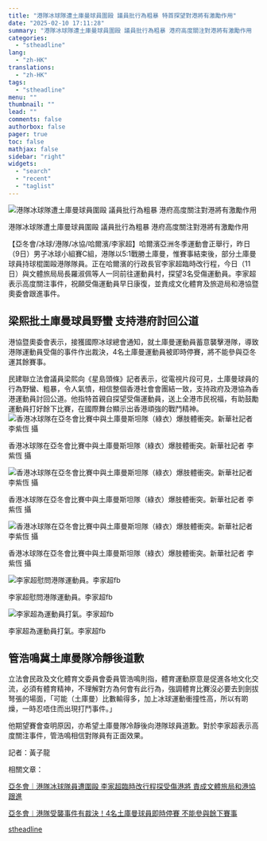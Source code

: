 ```yaml
---
title: "港隊冰球隊遭土庫曼球員圍毆 議員批行為粗暴 特首探望對港將有激勵作用"
date: "2025-02-10 17:11:28"
summary: "港隊冰球隊遭土庫曼球員圍毆 議員批行為粗暴 港府高度關注對港將有激勵作用       【亞冬..."
categories:
  - "stheadline"
lang:
  - "zh-HK"
translations:
  - "zh-HK"
tags:
  - "stheadline"
menu: ""
thumbnail: ""
lead: ""
comments: false
authorbox: false
pager: true
toc: false
mathjax: false
sidebar: "right"
widgets:
  - "search"
  - "recent"
  - "taglist"
---
```


![港隊冰球隊遭土庫曼球員圍毆 議員批行為粗暴 港府高度關注對港將有激勵作用](https://image.stheadline.com/f/680p0/0x0/100/none/d591d8ec6d772796e6e2c2098f217d90/stheadline/inewsmedia/20250210/_2025021016502940851.jpg)

港隊冰球隊遭土庫曼球員圍毆 議員批行為粗暴 港府高度關注對港將有激勵作用




【亞冬會/冰球/港隊/冰協/哈爾濱/李家超】哈爾濱亞洲冬季運動會正舉行，昨日（9日）男子冰球小組賽C組，港隊以5:1戰勝土庫曼，惟賽事結束後，部分土庫曼球員持球棍圍毆港隊隊員。正在哈爾濱的行政長官李家超臨時改行程，今日（11日）與文體旅局局長羅淑佩等人一同前往運動員村，探望3名受傷運動員。李家超表示高度關注事件，祝願受傷運動員早日康復，並責成文化體育及旅遊局和港協暨奧委會跟進事件。

梁熙批土庫曼球員野蠻 支持港府討回公道
-------------------

港協暨奧委會表示，接獲國際冰球總會通知，就土庫曼運動員蓄意襲擊港隊，導致港隊運動員受傷的事件作出裁決，4名土庫曼運動員被即時停賽，將不能參與亞冬運其餘賽事。

民建聯立法會議員梁熙向《星島頭條》記者表示，從電視片段可見，土庫曼球員的行為野蠻、粗暴，令人氣憤，相信整個香港社會會團結一致，支持政府及港協為香港運動員討回公道。他指特首親自探望受傷運動員，送上全港市民祝福，有助鼓勵運動員打好餘下比賽，在國際舞台顯示出香港頑強的戰鬥精神。
 ![香港冰球隊在亞冬會比賽中與土庫曼斯坦隊（綠衣）爆肢體衝突。新華社記者 李紫恆 攝](https://image.hkhl.hk/f/1024p0/0x0/100/none/343d193b3a09d6633fc656be2c2960c5/2025-02/XxjpseC007908_20250209_PEPFN0A001.jpeg)


香港冰球隊在亞冬會比賽中與土庫曼斯坦隊（綠衣）爆肢體衝突。新華社記者 李紫恆 攝



 ![香港冰球隊在亞冬會比賽中與土庫曼斯坦隊（綠衣）爆肢體衝突。新華社記者 李紫恆 攝](https://image.hkhl.hk/f/1024p0/0x0/100/none/3ee92cb203f3fce92b64ec875223f4ae/2025-02/XxjpseC007909_20250209_PEPFN0A001.jpeg)


香港冰球隊在亞冬會比賽中與土庫曼斯坦隊（綠衣）爆肢體衝突。新華社記者 李紫恆 攝



 ![香港冰球隊在亞冬會比賽中與土庫曼斯坦隊（綠衣）爆肢體衝突。新華社記者 李紫恆 攝](https://image.hkhl.hk/f/1024p0/0x0/100/none/199f92957ba1a773ace3d93716f63369/2025-02/XxjpseC007911_20250209_PEPFN0A001.jpeg)


香港冰球隊在亞冬會比賽中與土庫曼斯坦隊（綠衣）爆肢體衝突。新華社記者 李紫恆 攝



 ![李家超慰問港隊運動員。李家超fb](https://image.hkhl.hk/f/1024p0/0x0/100/none/aa7b82120529cd6b72753dda14f25613/2025-02/L23.jpg)


李家超慰問港隊運動員。李家超fb



 ![李家超為運動員打氣。李家超fb](https://image.hkhl.hk/f/1024p0/0x0/100/none/96425a45512a8157f9afa57ea5b26820/2025-02/L25.jpg)


李家超為運動員打氣。李家超fb




管浩鳴冀土庫曼隊冷靜後道歉
-------------

立法會民政及文化體育文委員會委員管浩鳴則指，體育運動原意是促進各地文化交流，必須有體育精神，不理解對方為何會有此行為，強調體育比賽沒必要去到劍拔弩張的場面，「可能（土庫曼）比數輸得多，加上冰球運動衝撞性高，所以有啲燥，一時忍唔住而出現打鬥事件。」

他期望賽會查明原因，亦希望土庫曼隊冷靜後向港隊球員道歉。對於李家超表示高度關注事件，管浩鳴相信對隊員有正面效果。

記者：黃子龍

相關文章：

[亞冬會｜港隊冰球隊員遭圍毆 李家超臨時改行程探受傷港將 責成文體旅局和港協跟進](https://www.stheadline.com/politics/3427313/%E4%BA%9E%E5%86%AC%E6%9C%83%E6%B8%AF%E9%9A%8A%E5%86%B0%E7%90%83%E9%9A%8A%E5%93%A1%E9%81%AD%E5%9C%8D%E6%AF%86-%E6%9D%8E%E5%AE%B6%E8%B6%85%E8%87%A8%E6%99%82%E6%94%B9%E8%A1%8C%E7%A8%8B%E6%8E%A2%E5%8F%97%E5%82%B7%E6%B8%AF%E5%B0%87-%E8%B2%AC%E6%88%90%E6%96%87%E9%AB%94%E6%97%85%E5%B1%80%E5%92%8C%E6%B8%AF%E5%8D%94%E8%B7%9F%E9%80%B2)

[亞冬會︱港隊受襲事件有裁決！4名土庫曼球員即時停賽 不能參與餘下賽事](https://www.stheadline.com/society/3427371/%E4%BA%9E%E5%86%AC%E6%9C%83%E6%B8%AF%E9%9A%8A%E5%8F%97%E8%A5%B2%E4%BA%8B%E4%BB%B6%E6%9C%89%E8%A3%81%E6%B1%BA4%E5%90%8D%E5%9C%9F%E5%BA%AB%E6%9B%BC%E7%90%83%E5%93%A1%E5%8D%B3%E6%99%82%E5%81%9C%E8%B3%BD-%E4%B8%8D%E8%83%BD%E5%8F%83%E8%88%87%E9%A4%98%E4%B8%8B%E8%B3%BD%E4%BA%8B)

[stheadline](https://std.stheadline.com/realtime/article/2051907/即時-港聞-港隊冰球隊遭土庫曼球員圍毆-議員批行為粗暴-特首探望對港將有激勵作用)

